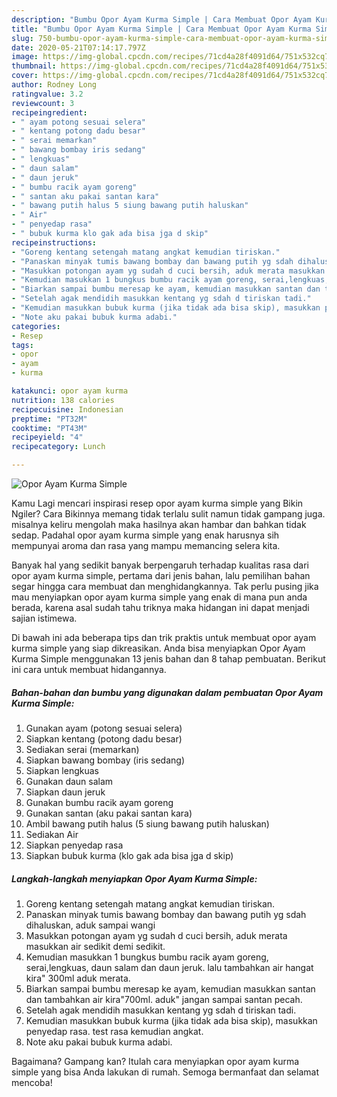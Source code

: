 ```yaml
---
description: "Bumbu Opor Ayam Kurma Simple | Cara Membuat Opor Ayam Kurma Simple Yang Enak Dan Lezat"
title: "Bumbu Opor Ayam Kurma Simple | Cara Membuat Opor Ayam Kurma Simple Yang Enak Dan Lezat"
slug: 750-bumbu-opor-ayam-kurma-simple-cara-membuat-opor-ayam-kurma-simple-yang-enak-dan-lezat
date: 2020-05-21T07:14:17.797Z
image: https://img-global.cpcdn.com/recipes/71cd4a28f4091d64/751x532cq70/opor-ayam-kurma-simple-foto-resep-utama.jpg
thumbnail: https://img-global.cpcdn.com/recipes/71cd4a28f4091d64/751x532cq70/opor-ayam-kurma-simple-foto-resep-utama.jpg
cover: https://img-global.cpcdn.com/recipes/71cd4a28f4091d64/751x532cq70/opor-ayam-kurma-simple-foto-resep-utama.jpg
author: Rodney Long
ratingvalue: 3.2
reviewcount: 3
recipeingredient:
- " ayam potong sesuai selera"
- " kentang potong dadu besar"
- " serai memarkan"
- " bawang bombay iris sedang"
- " lengkuas"
- " daun salam"
- " daun jeruk"
- " bumbu racik ayam goreng"
- " santan aku pakai santan kara"
- " bawang putih halus 5 siung bawang putih haluskan"
- " Air"
- " penyedap rasa"
- " bubuk kurma klo gak ada bisa jga d skip"
recipeinstructions:
- "Goreng kentang setengah matang angkat kemudian tiriskan."
- "Panaskan minyak tumis bawang bombay dan bawang putih yg sdah dihaluskan, aduk sampai wangi"
- "Masukkan potongan ayam yg sudah d cuci bersih, aduk merata masukkan air sedikit demi sedikit."
- "Kemudian masukkan 1 bungkus bumbu racik ayam goreng, serai,lengkuas, daun salam dan daun jeruk. lalu tambahkan air hangat kira&#34; 300ml aduk merata."
- "Biarkan sampai bumbu meresap ke ayam, kemudian masukkan santan dan tambahkan air kira&#34;700ml. aduk&#34; jangan sampai santan pecah."
- "Setelah agak mendidih masukkan kentang yg sdah d tiriskan tadi."
- "Kemudian masukkan bubuk kurma (jika tidak ada bisa skip), masukkan penyedap rasa. test rasa kemudian angkat."
- "Note aku pakai bubuk kurma adabi."
categories:
- Resep
tags:
- opor
- ayam
- kurma

katakunci: opor ayam kurma 
nutrition: 138 calories
recipecuisine: Indonesian
preptime: "PT32M"
cooktime: "PT43M"
recipeyield: "4"
recipecategory: Lunch

---
```



![Opor Ayam Kurma Simple](https://img-global.cpcdn.com/recipes/71cd4a28f4091d64/751x532cq70/opor-ayam-kurma-simple-foto-resep-utama.jpg)

Kamu Lagi mencari inspirasi resep opor ayam kurma simple yang Bikin Ngiler? Cara Bikinnya memang tidak terlalu sulit namun tidak gampang juga. misalnya keliru mengolah maka hasilnya akan hambar dan bahkan tidak sedap. Padahal opor ayam kurma simple yang enak harusnya sih mempunyai aroma dan rasa yang mampu memancing selera kita.



Banyak hal yang sedikit banyak berpengaruh terhadap kualitas rasa dari opor ayam kurma simple, pertama dari jenis bahan, lalu pemilihan bahan segar hingga cara membuat dan menghidangkannya. Tak perlu pusing jika mau menyiapkan opor ayam kurma simple yang enak di mana pun anda berada, karena asal sudah tahu triknya maka hidangan ini dapat menjadi sajian istimewa.


Di bawah ini ada beberapa tips dan trik praktis untuk membuat opor ayam kurma simple yang siap dikreasikan. Anda bisa menyiapkan Opor Ayam Kurma Simple menggunakan 13 jenis bahan dan 8 tahap pembuatan. Berikut ini cara untuk membuat hidangannya.

<!--inarticleads1-->

##### Bahan-bahan dan bumbu yang digunakan dalam pembuatan Opor Ayam Kurma Simple:

1. Gunakan  ayam (potong sesuai selera)
1. Siapkan  kentang (potong dadu besar)
1. Sediakan  serai (memarkan)
1. Siapkan  bawang bombay (iris sedang)
1. Siapkan  lengkuas
1. Gunakan  daun salam
1. Siapkan  daun jeruk
1. Gunakan  bumbu racik ayam goreng
1. Gunakan  santan (aku pakai santan kara)
1. Ambil  bawang putih halus (5 siung bawang putih haluskan)
1. Sediakan  Air
1. Siapkan  penyedap rasa
1. Siapkan  bubuk kurma (klo gak ada bisa jga d skip)




<!--inarticleads2-->

##### Langkah-langkah menyiapkan Opor Ayam Kurma Simple:

1. Goreng kentang setengah matang angkat kemudian tiriskan.
1. Panaskan minyak tumis bawang bombay dan bawang putih yg sdah dihaluskan, aduk sampai wangi
1. Masukkan potongan ayam yg sudah d cuci bersih, aduk merata masukkan air sedikit demi sedikit.
1. Kemudian masukkan 1 bungkus bumbu racik ayam goreng, serai,lengkuas, daun salam dan daun jeruk. lalu tambahkan air hangat kira&#34; 300ml aduk merata.
1. Biarkan sampai bumbu meresap ke ayam, kemudian masukkan santan dan tambahkan air kira&#34;700ml. aduk&#34; jangan sampai santan pecah.
1. Setelah agak mendidih masukkan kentang yg sdah d tiriskan tadi.
1. Kemudian masukkan bubuk kurma (jika tidak ada bisa skip), masukkan penyedap rasa. test rasa kemudian angkat.
1. Note aku pakai bubuk kurma adabi.




Bagaimana? Gampang kan? Itulah cara menyiapkan opor ayam kurma simple yang bisa Anda lakukan di rumah. Semoga bermanfaat dan selamat mencoba!
